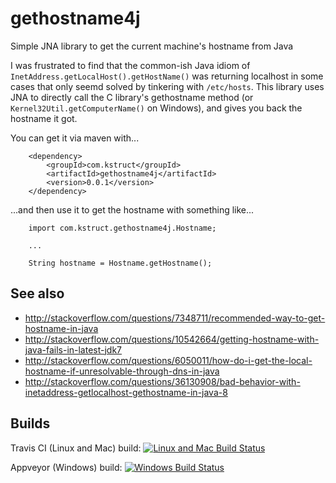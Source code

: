 # gethostname4j
Simple JNA library to get the current machine's hostname from Java

I was frustrated to find that the common-ish Java idiom of `InetAddress.getLocalHost().getHostName()` was returning localhost in some cases that only seemd solved by tinkering with `/etc/hosts`. This library uses JNA to directly call the C library's gethostname method (or `Kernel32Util.getComputerName()` on Windows), and gives you back the hostname it got.

You can get it via maven with...

```
    <dependency>
        <groupId>com.kstruct</groupId>
        <artifactId>gethostname4j</artifactId>
        <version>0.0.1</version>
    </dependency>
```

...and then use it to get the hostname with something like...

```
    import com.kstruct.gethostname4j.Hostname;
    
    ...
    
    String hostname = Hostname.getHostname();
```

## See also

- http://stackoverflow.com/questions/7348711/recommended-way-to-get-hostname-in-java
- http://stackoverflow.com/questions/10542664/getting-hostname-with-java-fails-in-latest-jdk7
- http://stackoverflow.com/questions/6050011/how-do-i-get-the-local-hostname-if-unresolvable-through-dns-in-java
- http://stackoverflow.com/questions/36130908/bad-behavior-with-inetaddress-getlocalhost-gethostname-in-java-8

## Builds

Travis CI (Linux and Mac) build: [![Linux and Mac Build Status](https://travis-ci.org/mattsheppard/gethostname4j.svg?branch=master)](https://travis-ci.org/mattsheppard/gethostname4j)

Appveyor (Windows) build: [![Windows Build Status](https://ci.appveyor.com/api/projects/status/github/mattsheppard/gethostname4j?branch=master&svg=true)](https://ci.appveyor.com/project/mattsheppard/gethostname4j)
